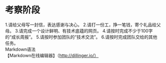 # 考察阶段
1.请给父母写一封信，表达感谢与决心。
2.请打一份工，挣一笔钱，寄个礼品给父母。
3.请完成一个设计鲜明、有技术底蕴的网页。
4.请按时完成不少于100字的“成长周报”。
5.请按时参加团队的“技术交流”。
6.请按时完成团队交给的其他任务。  
Markdown语法  
【Markdown在线编辑器】（http://dillinger.io/）

